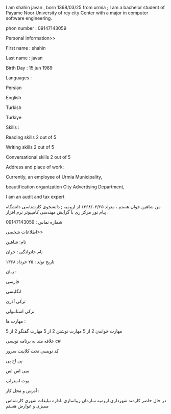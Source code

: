 
I am shahin javan , born 1368/03/25 from urmia ; I am a bachelor student of Payame Noor University of rey city Center with a major in computer software engineering.

phon number : 09147143059

Personal information>>

First name : shahin

Last name : javan

Birth Day : 15 jun 1989

Languages :

Persian

English

Turkish

Turkiye

Skills :

Reading skills 2 out of 5

Writing skills 2 out of 5

Conversational skills 2 out of 5


Address and place of work: 

Currently, an employee of Urmia Municipality, 

beautification organization City Advertising Department, 

I am an audit and tax expert



من شاهین جوان هستم ، متولد ۱۳۶۸/۰۳/۲۵ از ارومیه ; دانشجوی کارشناسی دانشگاه پیام نور مرکز ری با گرایش مهندسی کامپیوتر نرم افزار .

شماره تماس : 09147143059 

اطلاعات شخصی>>

نام: شاهین

نام خانوادگی : جوان

تاریخ تولد : ۲۵ خرداد  ۱۳۶۸

زبان :

فارسی

انگلیسی

ترکی آذری

ترکی استانبولی 


مهارت ها : 

5 مهارت خواندن 2 از 
5 مهارت نوشتن 2 از 
5 مهارت گفتگو 2 از 


علاقه مند به برنامه نویسی c#

کد نویسی تحت کلاینت سرور

پی اچ پی

سی اس اس 

پوت استراپ

آدرس و محل کار :

در حال حاضر کارمند شهرداری ارومیه سازمان زیباسازی
 .اداره تبلیغات شهری کارشناس ممیزی و عوارض هستم 
